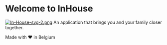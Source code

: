 # Welcome to InHouse
[![In-House-svg-2.png](https://i.postimg.cc/BZXhwbhQ/In-House-svg-2.png)](https://postimg.cc/jCYQDx0G)
An application that brings you and your family closer together.

Made with ♥ in Belgium
